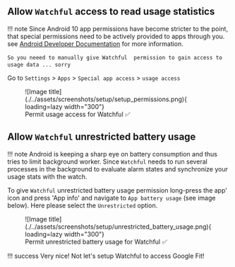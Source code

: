 ## Allow `Watchful` access to read usage statistics

<!-- prettier-ignore-start -->
!!! note
    Since Android 10 app permissions have become stricter to the point, that special permissions need to be actively
    provided to apps through you. see [Android Developer Documentation](https://developer.android.com/about/versions/10/privacy/changes) for more information.

    So you neeed to manually give Watchful  permission to gain access to usage data ... sorry
<!-- prettier-ignore-end -->

Go to `Settings` > `Apps` > `Special app access` > `usage access`

<figure markdown>
![Image title](./../assets/screenshots/setup/setup_permissions.png){ loading=lazy width="300"}
  <figcaption>  Permit usage access for Watchful ✅ </figcaption>
</figure>

## Allow `Watchful` unrestricted battery usage

<!-- prettier-ignore-start -->
!!! note
    Android is keeping a sharp eye on battery consumption and thus tries to limit background worker. 
    Since `Watchful` needs to run several processes in the background to evaluate
    alarm states and synchronize your usage stats with the watch. 


<!-- prettier-ignore-end -->

To give `Watchful` unrestricted battery usage permission long-press the app' icon and press 'App info' and navigate to
`App battery usage` (see image below). Here please select the `Unrestricted` option.

<figure markdown>
![Image title](./../assets/screenshots/setup/unrestricted_battery_usage.png){ loading=lazy width="300"}
  <figcaption>  Permit unrestricted battery usage for Watchful ✅ </figcaption>
</figure>

<!-- prettier-ignore-start -->
!!! success
    Very nice! Not let's setup Watchful to access Google Fit!
<!-- prettier-ignore-end -->
